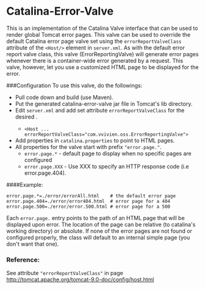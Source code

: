 Catalina-Error-Valve
====================

This is an implementation of the Catalina Valve interface that can be used to render global Tomcat error pages.
This valve can be used to override the default Catalina error page valve set using the `errorReportValveClass` 
attribute of the `<Host/>` element in `server.xml`.  As with the default error report valve class, 
this valve (ErrorReportingValve) will generate error pages whenever there is a container-wide error generated
by a request.  This valve, however, let you use a customized HTML page to be displayed for the error. 


###Configuration
To use this valve, do the followings:
 * Pull code down and build (use Maven).
 * Put the generated catalina-error-valve jar file in Tomcat's lib directory.
 * Edit `server.xml` and add set attribute `errorReportValveClass` for the desired <Host/>.
   * `<Host ... errorReportValveClass="com.vvivien.oss.ErrorReportingValve">`
 * Add properties in `catalina.properties` to point to HTML pages.
 * All properties for the valve start with prefix `"error.page."`.  
   * `error.page.*` - default page to display when no specific pages are configured
   * `error.page.XXX` - Use XXX to specify an HTTP response code (i.e error.page.404).

####Example:

    error.page.*=./error/errorAll.html    # the default error page
    error.page.404=./error/error404.html  # error page for a 404 
    error.page.500=./error/error.500.html # error page for a 500

Each `error.page.` entry points to the path of an HTML page that will be displayed upon error. 
The location of the page can be relative (to catalina's working directory) or absolute.  If none of the error pages
are not found or configured properly, the class will default to an internal simple page (you don't want that one).

### Reference:
See attribute `"errorReportValveClass"` in page 
http://tomcat.apache.org/tomcat-9.0-doc/config/host.html
